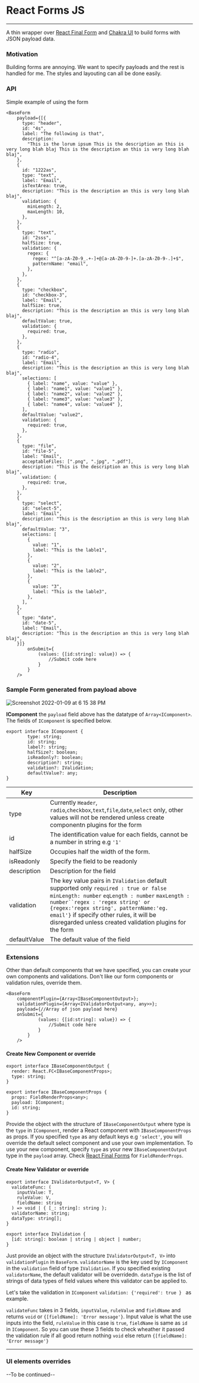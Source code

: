 # React Forms JS

---

A thin wrapper over [React Final Form](https://final-form.org/react) and [Chakra UI](https://chakra-ui.com/) to build forms with JSON payload data.

### Motivation

Building forms are annoying. We want to specify payloads and the rest is handled for me. The styles and layouting can all be done easily.

### API

Simple example of using the form

```
<BaseForm
    payload={[{
      type: "header",
      id: "4s",
      label: "The following is that",
      description:
        "This is the lorum ipsum This is the description an this is very long blah blaj This is the description an this is very long blah blaj",
    },
    {
      id: "1222as",
      type: "text",
      label: "Email",
      isTextArea: true,
      description: "This is the description an this is very long blah blaj",
      validation: {
        minLength: 2,
        maxLength: 10,
      },
    },
    {
      type: "text",
      id: "2sss",
      halfSize: true,
      validation: {
        regex: {
          regex: "^[a-zA-Z0-9_.+-]+@[a-zA-Z0-9-]+.[a-zA-Z0-9-.]+$",
          patternName: "email",
        },
      },
    },
    {
      type: "checkbox",
      id: "checkbox-3",
      label: "Email",
      halfSize: true,
      description: "This is the description an this is very long blah blaj",
      defaultValue: true,
      validation: {
        required: true,
      },
    },
    {
      type: "radio",
      id: "radio-4",
      label: "Email",
      description: "This is the description an this is very long blah blaj",
      selections: [
        { label: "name", value: "value" },
        { label: "name1", value: "value1" },
        { label: "name2", value: "value2" },
        { label: "name3", value: "value3" },
        { label: "name4", value: "value4" },
      ],
      defaultValue: "value2",
      validation: {
        required: true,
      },
    },
    {
      type: "file",
      id: "file-5",
      label: "Email",
      acceptableFiles: [".png", ".jpg", ".pdf"],
      description: "This is the description an this is very long blah blaj",
      validation: {
        required: true,
      },
    },
    {
      type: "select",
      id: "select-5",
      label: "Email",
      description: "This is the description an this is very long blah blaj",
      defaultValue: "3",
      selections: [
        {
          value: "1",
          label: "This is the lable1",
        },
        {
          value: "2",
          label: "This is the lable2",
        },
        {
          value: "3",
          label: "This is the lable3",
        },
      ],
    },
    {
      type: "date",
      id: "date-5",
      label: "Email",
      description: "This is the description an this is very long blah blaj",
    }]}
        onSubmit={
            (values: {[id:string]: value}) => {
                //Submit code here
            }
        }
    />
```

### Sample Form generated from payload above

![Screenshot 2022-01-09 at 6 15 38 PM](https://user-images.githubusercontent.com/61928648/148678102-0f762b7d-4de6-4598-8f04-06b76109c328.png)

**IComponent**
the `payload` field above has the datatype of `Array<IComponent>`. The fields of `IComponent` is specified below.

```
export interface IComponent {
        type: string;
        id: string;
        label?: string;
        halfSize?: boolean;
        isReadonly?: boolean;
        description?: string;
        validation?: IValidation;
        defaultValue?: any;
}

```

| Key          | Description                                                                                                                                                                                                                                                                                                                    |
| ------------ | ------------------------------------------------------------------------------------------------------------------------------------------------------------------------------------------------------------------------------------------------------------------------------------------------------------------------------ |
| type         | Currently `Header`, `radio`,`checkbox`,`text`,`file`,`date`,`select` only, other values will not be rendered unless create componentn plugins for the form                                                                                                                                                                     |
| id           | The identification value for each fields, cannot be a number in string e.g `'1'`                                                                                                                                                                                                                                               |
| halfSize     | Occupies half the width of the form.                                                                                                                                                                                                                                                                                           |
| isReadonly   | Specify the field to be readonly                                                                                                                                                                                                                                                                                               |
| description  | Description for the field                                                                                                                                                                                                                                                                                                      |
| validation   | The key value pairs in `IValidation` default supported only `required : true or false` `minLength: number` `eqLength : number` ` maxLength : number``regex : 'regex string' or {regex:'regex string', patternName:'eg. email'} ` if specify other rules, it will be disregarded unless created validation plugins for the form |
| defaultValue | The default value of the field                                                                                                                                                                                                                                                                                                 |

### Extensions

Other than default components that we have specified, you can create your own components and validations. Don't like our form components or validation rules, override them.

```
<BaseForm
    componentPlugin={Array<IBaseComponentOutput>};
    validationPlugin={Array<IValidatorOutput<any, any>>};
    payload={//Array of json payload here}
    onSubmit={
            (values: {[id:string]: value}) => {
                //Submit code here
            }
        }
    />

```

#### Create New Component or override

```
export interface IBaseComponentOutput {
  render: React.FC<IBaseComponentProps>;
  type: string;
}

export interface IBaseComponentProps {
  props: FieldRenderProps<any>;
  payload: IComponent;
  id: string;
}
```

Provide the object with the structure of `IBaseComponentOutput` where type is the `type` in `IComponent`, render a React component with `IBaseComponentProps` as props. If you specified `type` as any default keys e.g `'select'`, you will override the default select component and use your own implementation. To use your new component, specify `type` as your new `IBaseComponentOutput` type in the `payload` array. Check [React Final Forms](https://final-form.org/docs/react-final-form/types/FieldRenderProps) for `FieldRenderProps`.

#### Create New Validator or override

```
export interface IValidatorOutput<T, V> {
  validateFunc: (
    inputValue: T,
    ruleValue: V,
    fieldName: string
  ) => void | { [_: string]: string };
  validatorName: string;
  dataType: string[];
}

export interface IValidation {
  [id: string]: boolean | string | object | number;
}
```

Just provide an object with the structure `IValidatorOutput<T, V>` into `validationPlugin` in `BaseForm`. `validatorName` is the key used by `IComponent` in the `validation` field of type `IValidation`. If you specified existing `validatorName`, the default validator will be overridedn. `dataType` is the list of strings of data types of field values where this validator can be applied to.

Let's take the validation in `IComponent` `validation: {'required': true } ` as example.

`validateFunc` takes in 3 fields, `inputValue`, `ruleValue` and `fieldName` and returns `void` or `{[fieldName]: 'Error message'}`. Input value is what the use inputs into the field, `ruleValue` in this case is `true`, `fieldName` is same as `id` in `IComponent`. So you can use these 3 fields to check wheather it passed the validation rule if all good return nothing `void` else return `{[fieldName]: 'Error message'}`

---

### UI elements overrides

--To be continued--
